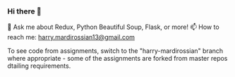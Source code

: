 ### Hi there 👋

 💬 Ask me about Redux, Python Beautiful Soup, Flask, or more!
 📫 How to reach me: harry.mardirossian13@gmail.com

To see code from assignments, switch to the "harry-mardirossian" branch where appropriate - some of the assignments are forked from master repos dtailing requirements.
